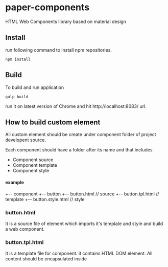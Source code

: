 # paper-components

HTML Web Components library based on material design

## Install

run following command to install npm repositories.

`npm install`

## Build

To build and run application

`gulp build`

run it on latest version of Chrome and hit http://localhost:8083/ url.

## How to build custom element

All custom element should be create under component folder of project developent source.

Each component should have a folder after its name and that includes

* Component source
* Component template
* Component style

#### example

  +-- component
      +-- button
          +-- button.html        // source
          +-- button.tpl.html    // template
          +-- button.style.html  // style

### button.html
It is a source file of element which imports it's template and style and build
a web component.

### button.tpl.html
It is a template file for component. it contains HTML DOM element.
All content should be encapsulated inside <template> Tag and it's id should be named as
<component name>-tpl-template

example: <template id='button-tpl-template'>

### button.style.html
It is a css style file which decorates the web component.
All content should be encapsulated inside <template> Tag and it's id should be named as
<component name>-style-template

example: <template id='button-style-template'>

All custom elements are inherited from BaseElement therefore it is important to extend it wheneaver
a new custom component is created

Note: BaseElement is located under component/lib folder . you should import it inside your component source file.
